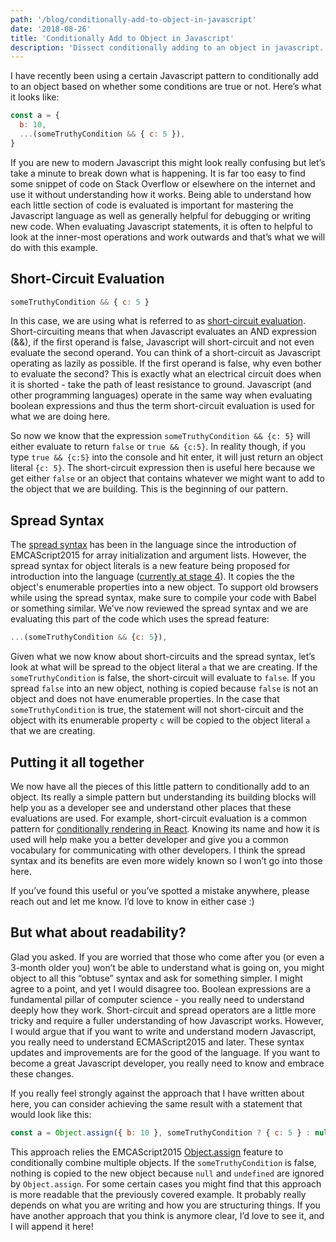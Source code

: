 ```yaml
---
path: '/blog/conditionally-add-to-object-in-javascript'
date: '2018-08-26'
title: 'Conditionally Add to Object in Javascript'
description: 'Dissect conditionally adding to an object in javascript. Learn about short-circuit evaluation, spread syntax and how they can help you write more elegant es6+.'
---
```


I have recently been using a certain Javascript pattern to conditionally add to an object based on whether some conditions are true or not. Here’s what it looks like:

```js
const a = {
  b: 10,
  ...(someTruthyCondition && { c: 5 }),
}
```

If you are new to modern Javascript this might look really confusing but let’s take a minute to break down what is happening. It is far too easy to find some snippet of code on Stack Overflow or elsewhere on the internet and use it without understanding how it works. Being able to understand how each little section of code is evaluated is important for mastering the Javascript language as well as generally helpful for debugging or writing new code. When evaluating Javascript statements, it is often to helpful to look at the inner-most operations and work outwards and that’s what we will do with this example.

## Short-Circuit Evaluation

```js
someTruthyCondition && { c: 5 }
```

In this case, we are using what is referred to as [short-circuit evaluation](https://developer.mozilla.org/en-US/docs/Web/JavaScript/Reference/Operators/Logical_Operators#Short-circuit_evaluation). Short-circuiting means that when Javascript evaluates an AND expression (&&), if the first operand is false, Javascript will short-circuit and not even evaluate the second operand. You can think of a short-circuit as Javascript operating as lazily as possible. If the first operand is false, why even bother to evaluate the second? This is exactly what an electrical circuit does when it is shorted - take the path of least resistance to ground. Javascript (and other programming languages) operate in the same way when evaluating boolean expressions and thus the term short-circuit evaluation is used for what we are doing here.

So now we know that the expression `someTruthyCondition && {c: 5}` will either evaluate to return `false` or `true && {c:5}`. In reality though, if you type `true && {c:5}` into the console and hit enter, it will just return an object literal `{c: 5}`. The short-circuit expression then is useful here because we get either `false` or an object that contains whatever we might want to add to the object that we are building. This is the beginning of our pattern.

## Spread Syntax

The [spread syntax](https://developer.mozilla.org/en-US/docs/Web/JavaScript/Reference/Operators/Spread_syntax#Spread_in_object_literals) has been in the language since the introduction of EMCAScript2015 for array initialization and argument lists. However, the spread syntax for object literals is a new feature being proposed for introduction into the language ([currently at stage 4](https://github.com/tc39/proposal-object-rest-spread)). It copies the the object's enumerable properties into a new object. To support old browsers while using the spread syntax, make sure to compile your code with Babel or something similar. We’ve now reviewed the spread syntax and we are evaluating this part of the code which uses the spread feature:

```js
...(someTruthyCondition && {c: 5}),
```

Given what we now know about short-circuits and the spread syntax, let’s look at what will be spread to the object literal `a` that we are creating. If the `someTruthyCondition` is false, the short-circuit will evaluate to `false`. If you spread `false` into an new object, nothing is copied because `false` is not an object and does not have enumerable properties. In the case that `someTruthyCondition` is true, the statement will not short-circuit and the object with its enumerable property `c` will be copied to the object literal `a` that we are creating.

## Putting it all together

We now have all the pieces of this little pattern to conditionally add to an object. Its really a simple pattern but understanding its building blocks will help you as a developer see and understand other places that these evaluations are used. For example, short-circuit evaluation is a common pattern for [conditionally rendering in React](https://reactjs.org/docs/conditional-rendering.html#inline-if-with-logical--operator). Knowing its name and how it is used will help make you a better developer and give you a common vocabulary for communicating with other developers. I think the spread syntax and its benefits are even more widely known so I won’t go into those here.

If you’ve found this useful or you’ve spotted a mistake anywhere, please reach out and let me know. I’d love to know in either case :)

## But what about readability?

Glad you asked. If you are worried that those who come after you (or even a 3-month older you) won’t be able to understand what is going on, you might object to all this “obtuse” syntax and ask for something simpler. I might agree to a point, and yet I would disagree too. Boolean expressions are a fundamental pillar of computer science - you really need to understand deeply how they work. Short-circuit and spread operators are a little more tricky and require a fuller understanding of how Javascript works. However, I would argue that if you want to write and understand modern Javascript, you really need to understand ECMAScript2015 and later. These syntax updates and improvements are for the good of the language. If you want to become a great Javascript developer, you really need to know and embrace these changes.

If you really feel strongly against the approach that I have written about here, you can consider achieving the same result with a statement that would look like this:

```js
const a = Object.assign({ b: 10 }, someTruthyCondition ? { c: 5 } : null)
```

This approach relies the EMCAScript2015 [Object.assign](https://developer.mozilla.org/en-US/docs/Web/JavaScript/Reference/Global_Objects/Object/assign) feature to conditionally combine multiple objects. If the `someTruthyCondition` is false, nothing is copied to the new object because `null` and `undefined` are ignored by `Object.assign`. For some certain cases you might find that this approach is more readable that the previously covered example. It probably really depends on what you are writing and how you are structuring things. If you have another approach that you think is anymore clear, I’d love to see it, and I will append it here!
